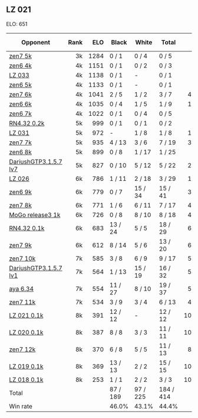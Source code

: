 ## LZ 021 ##

ELO: 651

Opponent | Rank | ELO | Black | White | Total | Win rate
---------|-----:|----:|-------|-------|-------|-------:
[zen7 5k](zen7%205k.md) | 3k | 1284 | 0 / 1 | 0 / 4 | 0 / 5 | 0.0%
[zen6 4k](zen6%204k.md) | 4k | 1151 | 0 / 1 | 0 / 2 | 0 / 3 | 0.0%
[LZ 033](LZ%20033.md) | 4k | 1138 | 0 / 1 | - | 0 / 1 | 0.0%
[zen6 5k](zen6%205k.md) | 4k | 1133 | 0 / 1 | - | 0 / 1 | 0.0%
[zen7 6k](zen7%206k.md) | 4k | 1041 | 2 / 5 | 1 / 2 | 3 / 7 | 42.9%
[zen6 6k](zen6%206k.md) | 4k | 1035 | 0 / 4 | 1 / 5 | 1 / 9 | 11.1%
[zen6 7k](zen6%207k.md) | 4k | 1022 | 0 / 1 | 0 / 4 | 0 / 5 | 0.0%
[RN4.32 0.2k](RN4.32%200.2k.md) | 5k | 999 | 0 / 1 | 0 / 1 | 0 / 2 | 0.0%
[LZ 031](LZ%20031.md) | 5k | 972 | - | 1 / 8 | 1 / 8 | 12.5%
[zen7 7k](zen7%207k.md) | 5k | 935 | 4 / 13 | 3 / 6 | 7 / 19 | 36.8%
[zen6 8k](zen6%208k.md) | 5k | 899 | 0 / 8 | 1 / 17 | 1 / 25 | 4.0%
[DariushGTP3.1.5.7 lv7](DariushGTP3.1.5.7%20lv7.md) | 5k | 827 | 0 / 10 | 5 / 12 | 5 / 22 | 22.7%
[LZ 026](LZ%20026.md) | 6k | 786 | 1 / 11 | 2 / 18 | 3 / 29 | 10.3%
[zen6 9k](zen6%209k.md) | 6k | 779 | 0 / 7 | 15 / 34 | 15 / 41 | 36.6%
[zen7 8k](zen7%208k.md) | 6k | 771 | 1 / 6 | 6 / 11 | 7 / 17 | 41.2%
[MoGo release3 1k](MoGo%20release3%201k.md) | 6k | 726 | 0 / 8 | 8 / 10 | 8 / 18 | 44.4%
[RN4.32 0.1k](RN4.32%200.1k.md) | 6k | 683 | 13 / 24 | 5 / 5 | 18 / 29 | 62.1%
[zen7 9k](zen7%209k.md) | 6k | 612 | 8 / 14 | 5 / 6 | 13 / 20 | 65.0%
[zen7 10k](zen7%2010k.md) | 7k | 585 | 3 / 8 | 6 / 9 | 9 / 17 | 52.9%
[DariushGTP3.1.5.7 lv1](DariushGTP3.1.5.7%20lv1.md) | 7k | 564 | 1 / 13 | 15 / 19 | 16 / 32 | 50.0%
[aya 6.34](aya%206.34.md) | 7k | 554 | 11 / 27 | 8 / 10 | 19 / 37 | 51.4%
[zen7 11k](zen7%2011k.md) | 7k | 534 | 3 / 9 | 3 / 4 | 6 / 13 | 46.2%
[LZ 021 0.1k](LZ%20021%200.1k.md) | 8k | 391 | 12 / 12 | - | 12 / 12 | 100.0%
[LZ 020 0.1k](LZ%20020%200.1k.md) | 8k | 387 | 8 / 8 | 3 / 3 | 11 / 11 | 100.0%
[zen7 12k](zen7%2012k.md) | 8k | 370 | 6 / 8 | 5 / 5 | 11 / 13 | 84.6%
[LZ 019 0.1k](LZ%20019%200.1k.md) | 8k | 369 | 13 / 13 | 2 / 2 | 15 / 15 | 100.0%
[LZ 018 0.1k](LZ%20018%200.1k.md) | 8k | 253 | 1 / 1 | 2 / 2 | 3 / 3 | 100.0%
Total | | | 87 / 189 | 97 / 225 | 184 / 414 | 
Win rate| | | 46.0% | 43.1% | 44.4% | 
